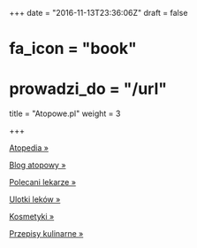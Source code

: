 +++
date = "2016-11-13T23:36:06Z"
draft = false
# fa_icon = "book"
# prowadzi_do = "/url"
title = "Atopowe.pl"
weight = 3

+++

<a class="btn btn-default btn-lg" href="/atopedia/">Atopedia &raquo;</a>

<a class="btn btn-default btn-lg" href="/post/">Blog atopowy &raquo;</a>

<a class="btn btn-default btn-lg" href="/atopedia/polecani-lekarze/">Polecani lekarze &raquo;</a>

<a class="btn btn-default btn-lg" href="/ulotka/">Ulotki leków &raquo;</a>

<a class="btn btn-default btn-lg" href="/kosmetyk/">Kosmetyki &raquo;</a>

<a class="btn btn-default btn-lg" href="/przepis/">Przepisy kulinarne &raquo;</a>
